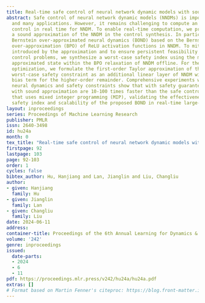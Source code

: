 ```yaml
---
title: Real-time safe control of neural network dynamic models with sound approximation
abstract: Safe control of neural network dynamic models (NNDMs) is important to robotics
  and many applications. However, it remains challenging to compute an optimal safe
  control in real time for NNDM. To enable real-time computation, we propose to use
  a sound approximation of the NNDM in the control synthesis. In particular, we propose
  Bernstein over-approximated neural dynamics (BOND) based on the Bernstein polynomial
  over-approximation (BPO) of ReLU activation functions in NNDM. To mitigate the errors
  introduced by the approximation and to ensure persistent feasibility of the safe
  control problems, we synthesize a worst-case safety index using the most unsafe
  approximated state within the BPO relaxation of NNDM offline. For the online real-time
  optimization, we formulate the first-order Taylor approximation of the nonlinear
  worst-case safety constraint as an additional linear layer of NNDM with the l2 bounded
  bias term for the higher-order remainder. Comprehensive experiments with different
  neural dynamics and safety constraints show that with safety guaranteed, our NNDMs
  with sound approximation are 10-100 times faster than the safe control baseline
  that uses mixed integer programming (MIP), validating the effectiveness of the worst-case
  safety index and scalability of the proposed BOND in real-time large-scale settings.
layout: inproceedings
series: Proceedings of Machine Learning Research
publisher: PMLR
issn: 2640-3498
id: hu24a
month: 0
tex_title: "Real-time safe control of neural network dynamic models with sound approximation"
firstpage: 92
lastpage: 103
page: 92-103
order: 1
cycles: false
bibtex_author: Hu, Hanjiang and Lan, Jianglin and Liu, Changliu
author:
- given: Hanjiang
  family: Hu
- given: Jianglin
  family: Lan
- given: Changliu
  family: Liu
date: 2024-06-11
address:
container-title: Proceedings of the 6th Annual Learning for Dynamics & Control Conference
volume: '242'
genre: inproceedings
issued:
  date-parts:
  - 2024
  - 6
  - 11
pdf: https://proceedings.mlr.press/v242/hu24a/hu24a.pdf
extras: []
# Format based on Martin Fenner's citeproc: https://blog.front-matter.io/posts/citeproc-yaml-for-bibliographies/
---
```

